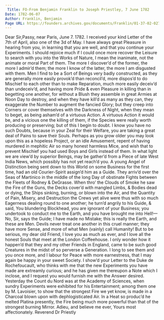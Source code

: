 ```yaml
---
 Title: FO-From Benjamin Franklin to Joseph Priestley, 7 June 1782
Date: 1782-06-07
Author: Franklin, Benjamin
Page URL: https://founders.archives.gov/documents/Franklin/01-37-02-0277
---
```


Dear Sir,Passy, near Paris, June 7. 1782.
I received your kind Letter of the 7th of April, also one of the 3d of May. I have always great Pleasure in hearing from you, in learning that you are well, and that you continue your Experiments. I should rejoice much if I could once more recover the Leisure to search with you into the Works of Nature, I mean the inanimate, not the animate or moral Part of them. The more I discover’d of the former, the more I admir’d them; the more I know of the latter, the more I am disgusted with them. Men I find to be a Sort of Beings very badly constructed, as they are generally more easily provok’d than reconcil’d, more dispos’d to do Mischief to each other than to make Reparation, much more easily deceiv’d than undeceiv’d, and having more Pride & even Pleasure in killing than in begetting one another, for without a Blush they assemble in great Armies at Noon Day to destroy, and when they have kill’d as many as they can, they exaggerate the Number to augment the fancied Glory; but they creep into Corners or cover themselves with the Darkness of Night, when they mean to beget, as being asham’d of a virtuous Action. A virtuous Action it would be, and a vicious one the killing of them, if the Species were really worth producing or preserving; but of this I begin to doubt. I know you have no such Doubts, because in your Zeal for their Welfare, you are taking a great deal of Pains to save their Souls. Perhaps as you grow older you may look upon this as a hopeless Project, or an idle Amusement, repent of having murdered in mephitic Air so many honest harmless Mice, and wish that to prevent Mischief you had used Boys and Girls instead of them. In what light we are view’d by superior Beings, may be gather’d from a Piece of late West India News, which possibly has not yet reach’d you. A young Angel of Distinction being sent down to this World on some Business for the first time, had an old Courier-Spirit assign’d him as a Guide. They arriv’d over the Seas of Martinico in the middle of the long Day of obstinate Fights between the Fleets of Rodney & DeGrasse. When thro’ the Clouds of Smoke he saw the Fire of the Guns, the Decks cover’d with mangled Limbs, & Bodies dead or dying, the Ships sinking, burning, or blown into the Air, and the Quantity of Pain, Misery, and Destruction the Crews yet alive were thus with so much Eagerness dealing round to one another; he turn’d angrily to his Guide, & said, You blundering Blockhead, you are ignorant of your Business; you undertook to conduct me to the Earth, and you have brought me into Hell!— No, Sir, says the Guide; I have made no Mistake; this is really the Earth, and these are Men. Devils never treat one another in this cruel manner; they have more Sense, and more of what Men (vainly) call Humanity!
But to be serious, my dear old Friend, I love you as much as ever, and I love all the honest Souls that meet at the London Coffeehouse. I only wonder how it happen’d that they and my other Friends in England, came to be such good Creatures in the midst of so perverse a Generation. I long to see them and you once more, and I labour for Peace with more earnestness, that I may again be happy in your sweet Society.
I show’d your Letter to the Duke de Rochefoucault, who thinks with me that the new Experiments you have made are extreamly curious; and he has given me thereupon a Note which I inclose, and I request you would furnish me with the Answer desired.
Yesterday the Count du Nord was at the Academy of Sciences, when sundry Experiments were exhibited for his Entertainment; among them one by M. Lavoisier, to show that the strongest Fire we yet know, is made in a Charcoal blown upon with dephlogisticated Air. In a Heat so produc’d he melted Platina presently, the Fire being much more powerful than that of the strongest burning Mirror.
Adieu, and believe me ever, Yours most affectionately.
Reverend Dr Priestly

